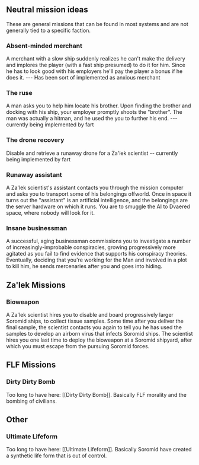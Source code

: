 ## Neutral mission ideas
These are general missions that can be found in most systems and are not generally tied to a specific faction.

### Absent-minded merchant
A merchant with a slow ship suddenly realizes he can't make the delivery and implores the player (with a fast ship presumed) to do it for him. Since he has to look good with his employers he'll pay the player a bonus if he does it. --- Has been sort of implemented as anxious merchant

### The ruse
A man asks you to help him locate his brother. Upon finding the brother and docking with his ship, your employer promptly shoots the "brother". The man was actually a hitman, and he used the you to further his end. --- currently being implemented by fart

### The drone recovery
Disable and retrieve a runaway drone for a Za'lek scientist -- currently being implemented by fart

### Runaway assistant
A Za'lek scientist's assistant contacts you through the mission computer and asks you to transport some of his belongings offworld. Once in space it turns out the "assistant" is an artificial intelligence, and the belongings are the server hardware on which it runs. You are to smuggle the AI to Dvaered space, where nobody will look for it.

### Insane businessman
A successful, aging businessman commissions you to investigate a number of increasingly-improbable conspiracies, growing progressively more agitated as you fail to find evidence that supports his conspiracy theories. Eventually, deciding that you're working for the Man and involved in a plot to kill him, he sends mercenaries after you and goes into hiding.


## Za'lek Missions
### Bioweapon
A Za'lek scientist hires you to disable and board progressively larger Soromid ships, to collect tissue samples. Some time after you deliver the final sample, the scientist contacts you again to tell you he has used the samples to develop an airborn virus that infects Soromid ships. The scientist hires you one last time to deploy the bioweapon at a Soromid shipyard, after which you must escape from the pursuing Soromid forces.


## FLF Missions
### Dirty Dirty Bomb
Too long to have here: [[Dirty Dirty Bomb]]. Basically FLF morality and the bombing of civilians.


## Other
### Ultimate Lifeform
Too long to have here: [[Ultimate Lifeform]]. Basically Soromid have created a synthetic life form that is out of control.